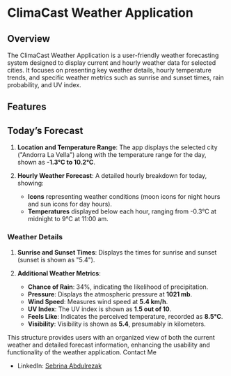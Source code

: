 # ClimaCast Weather Application

## Overview
The ClimaCast Weather Application is a user-friendly weather forecasting system designed to display current and hourly weather data for selected cities. It focuses on presenting key weather details, hourly temperature trends, and specific weather metrics such as sunrise and sunset times, rain probability, and UV index.

## Features
## Today’s Forecast  

1. **Location and Temperature Range**: The app displays the selected city ("Andorra La Vella") along with the temperature range for the day, shown as **-1.3°C to 10.2°C**.
  
2. **Hourly Weather Forecast**: A detailed hourly breakdown for today, showing:
   - **Icons** representing weather conditions (moon icons for night hours and sun icons for day hours).
   - **Temperatures** displayed below each hour, ranging from -0.3°C at midnight to 9°C at 11:00 am.

### Weather Details

1. **Sunrise and Sunset Times**: Displays the times for sunrise and sunset (sunset is shown as "5.4").
   
2. **Additional Weather Metrics**:
   - **Chance of Rain**: 34%, indicating the likelihood of precipitation.
   - **Pressure**: Displays the atmospheric pressure at **1021 mb**.
   - **Wind Speed**: Measures wind speed at **5.4 km/h**.
   - **UV Index**: The UV index is shown as **1.5 out of 10**.
   - **Feels Like**: Indicates the perceived temperature, recorded as **8.5°C**.
   - **Visibility**: Visibility is shown as **5.4**, presumably in kilometers.

This structure provides users with an organized view of both the current weather and detailed forecast information, enhancing the usability and functionality of the weather application.
Contact Me
- LinkedIn: <a href="https://www.linkedin.com/in/sebrina-abdulrezak-7a0ba6230?utm_source=share&utm_campaign=share_via&utm_content=profile&utm_medium=android_app"> Sebrina Abdulrezak </a>
